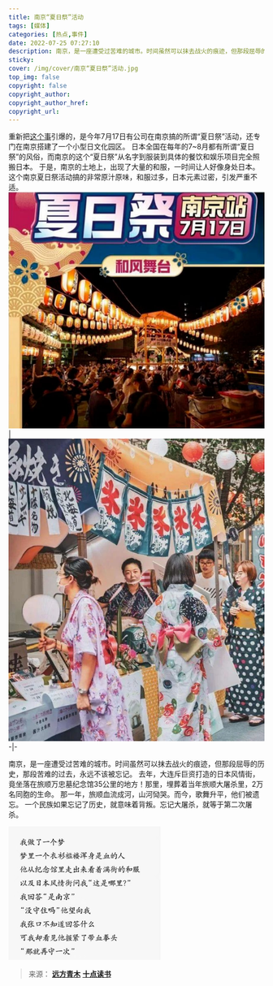 ```yaml
---
title: 南京“夏日祭”活动
tags: [媒体]
categories: [热点,事件]
date: 2022-07-25 07:27:10
description: 南京，是一座遭受过苦难的城市。时间虽然可以抹去战火的痕迹，但那段屈辱的历史，那段苦难的过去，永远不该被忘记。一个民族如果忘记了历史，就意味着背叛。忘记大屠杀，就等于第二次屠杀。
sticky:
cover: /img/cover/南京“夏日祭”活动.jpg
top_img: false
copyright: false
copyright_author: 
copyright_author_href:
copyright_url: 
---
```


重新把[这个事](/2022/07/24/热点/事件/关于南京玄奘寺供奉侵华日军战犯牌位事件调查处理情况的通报/)引爆的，是今年7月17日有公司在南京搞的所谓“夏日祭”活动，还专门在南京搭建了一个小型日文化园区。
日本全国在每年的7~8月都有所谓“夏日祭”的风俗，而南京的这个“夏日祭”从名字到服装到具体的餐饮和娱乐项目完全照搬日本。
于是，南京的土地上，出现了大量的和服，一时间让人好像身处日本。这个南京夏日祭活动搞的非常原汁原味，和服过多，日本元素过密，引发严重不适。
![夏日祭](/img/cover/南京“夏日祭”活动.jpg) | ![日本元素](/img/post/南京“夏日祭”活动-日本元素.jpg)
-|-

南京，是一座遭受过苦难的城市。时间虽然可以抹去战火的痕迹，但那段屈辱的历史，那段苦难的过去，永远不该被忘记。
去年，大连斥巨资打造的日本风情街，竟坐落在旅顺万忠墓纪念馆35公里的地方！那里，埋葬着当年旅顺大屠杀里，2万名同胞的生命。
那一年，旅顺血流成河，山河恸哭。而今，歌舞升平，他们被遗忘。
一个民族如果忘记了历史，就意味着背叛。忘记大屠杀，就等于第二次屠杀。

<img src="/img/post/南京“夏日祭”活动.jpg" width=300 />

>来源：
>[**远方青木**](https://mp.weixin.qq.com/s?__biz=MzU5MzcyMzc2OQ==&mid=2247669818&idx=1&sn=d814eb46bd6a0a67872abcf58ff8e87d&scene=0)
>[**十点读书**](https://mp.weixin.qq.com/s?__biz=MjM5MDMyMzg2MA==&mid=2655958997&idx=1&sn=71ea39eb96067e26ba76642f70bdceb9&scene=0)
